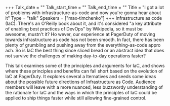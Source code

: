 +++
Talk_date = ""
Talk_start_time = ""
Talk_end_time = ""
Title = "I got a lot of problems with infrastructure-as-code and now you're gonna hear about it"
Type = "talk"
Speakers = ["max-timchenko"]
+++
Infrastructure as code (IaC). There's an O'Reilly book about it, and it's considered "a key attribute of enabling best practices of DevOps" by Wikipedia, so it must be awesome, mustn't it? Ho
wever, our experience at PagerDuty of moving towards infrastructure as code has not been smooth. In fact, there has been plenty of grumbling and pushing away from the everything-as-code appro
ach. So is IaC the best thing since sliced bread or an abstract idea that does not survive the challenges of making day-to-day operations faster?

This talk examines some of the principles and arguments for IaC, and shows where these principles and benefits can fall short based on the evolution of IaC at PagerDuty. It explores several a
lternatives and seeds some ideas about the possible future directions of Infrastructure as Code. Audience members will leave with a more nuanced, less buzzwordy understanding of the rationale
 for IaC and the ways in which the principles of IaC could be applied to ship things faster while still allowing fine-grained control.



